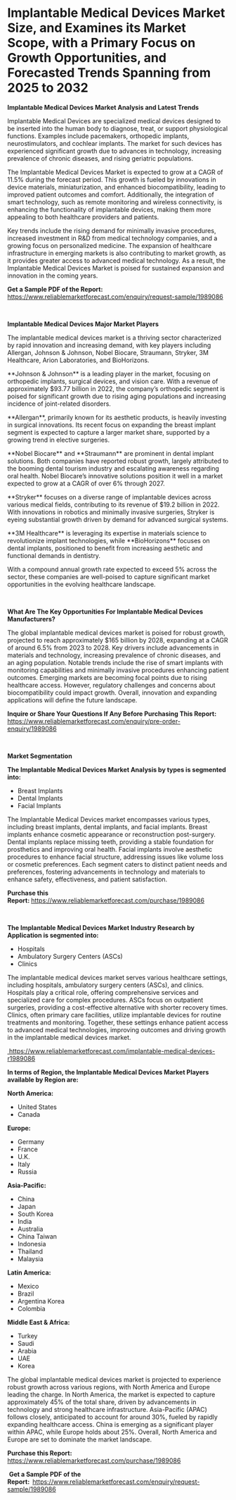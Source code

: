 <p><h1>Implantable Medical Devices Market Size, and Examines its Market Scope, with a Primary Focus on Growth Opportunities, and Forecasted Trends Spanning from 2025 to 2032</h1></p><p><strong>Implantable Medical Devices Market Analysis and Latest Trends</strong></p>
<p><p>Implantable Medical Devices are specialized medical devices designed to be inserted into the human body to diagnose, treat, or support physiological functions. Examples include pacemakers, orthopedic implants, neurostimulators, and cochlear implants. The market for such devices has experienced significant growth due to advances in technology, increasing prevalence of chronic diseases, and rising geriatric populations.</p><p>The Implantable Medical Devices Market is expected to grow at a CAGR of 11.5% during the forecast period. This growth is fueled by innovations in device materials, miniaturization, and enhanced biocompatibility, leading to improved patient outcomes and comfort. Additionally, the integration of smart technology, such as remote monitoring and wireless connectivity, is enhancing the functionality of implantable devices, making them more appealing to both healthcare providers and patients.</p><p>Key trends include the rising demand for minimally invasive procedures, increased investment in R&D from medical technology companies, and a growing focus on personalized medicine. The expansion of healthcare infrastructure in emerging markets is also contributing to market growth, as it provides greater access to advanced medical technology. As a result, the Implantable Medical Devices Market is poised for sustained expansion and innovation in the coming years.</p></p>
<p><strong>Get a Sample PDF of the Report:&nbsp;</strong> <a href="https://www.reliablemarketforecast.com/enquiry/request-sample/1989086?utm_campaign=3527&utm_medium=2&utm_source=Github&utm_content=ia&utm_term=13042025&utm_id=implantable-medical-devices">https://www.reliablemarketforecast.com/enquiry/request-sample/1989086</a></p>
<p>&nbsp;</p>
<p><strong>Implantable Medical Devices Major Market Players</strong></p>
<p><p>The implantable medical devices market is a thriving sector characterized by rapid innovation and increasing demand, with key players including Allergan, Johnson & Johnson, Nobel Biocare, Straumann, Stryker, 3M Healthcare, Arion Laboratories, and BioHorizons.</p><p>**Johnson & Johnson** is a leading player in the market, focusing on orthopedic implants, surgical devices, and vision care. With a revenue of approximately $93.77 billion in 2022, the company’s orthopedic segment is poised for significant growth due to rising aging populations and increasing incidence of joint-related disorders.</p><p>**Allergan**, primarily known for its aesthetic products, is heavily investing in surgical innovations. Its recent focus on expanding the breast implant segment is expected to capture a larger market share, supported by a growing trend in elective surgeries.</p><p>**Nobel Biocare** and **Straumann** are prominent in dental implant solutions. Both companies have reported robust growth, largely attributed to the booming dental tourism industry and escalating awareness regarding oral health. Nobel Biocare’s innovative solutions position it well in a market expected to grow at a CAGR of over 6% through 2027.</p><p>**Stryker** focuses on a diverse range of implantable devices across various medical fields, contributing to its revenue of $19.2 billion in 2022. With innovations in robotics and minimally invasive surgeries, Stryker is eyeing substantial growth driven by demand for advanced surgical systems.</p><p>**3M Healthcare** is leveraging its expertise in materials science to revolutionize implant technologies, while **BioHorizons** focuses on dental implants, positioned to benefit from increasing aesthetic and functional demands in dentistry.</p><p>With a compound annual growth rate expected to exceed 5% across the sector, these companies are well-poised to capture significant market opportunities in the evolving healthcare landscape.</p></p>
<p>&nbsp;</p>
<p><strong>What Are The Key Opportunities For Implantable Medical Devices Manufacturers?</strong></p>
<p><p>The global implantable medical devices market is poised for robust growth, projected to reach approximately $165 billion by 2028, expanding at a CAGR of around 6.5% from 2023 to 2028. Key drivers include advancements in materials and technology, increasing prevalence of chronic diseases, and an aging population. Notable trends include the rise of smart implants with monitoring capabilities and minimally invasive procedures enhancing patient outcomes. Emerging markets are becoming focal points due to rising healthcare access. However, regulatory challenges and concerns about biocompatibility could impact growth. Overall, innovation and expanding applications will define the future landscape.</p></p>
<p><strong>Inquire or Share Your Questions If Any Before Purchasing This Report:</strong> <a href="https://www.reliablemarketforecast.com/enquiry/pre-order-enquiry/1989086?utm_campaign=3527&utm_medium=2&utm_source=Github&utm_content=ia&utm_term=13042025&utm_id=implantable-medical-devices">https://www.reliablemarketforecast.com/enquiry/pre-order-enquiry/1989086</a></p>
<p>&nbsp;</p>
<p><strong>Market Segmentation</strong></p>
<p><strong>The Implantable Medical Devices Market Analysis by types is segmented into:</strong></p>
<p><ul><li>Breast Implants</li><li>Dental Implants</li><li>Facial Implants</li></ul></p>
<p><p>The Implantable Medical Devices market encompasses various types, including breast implants, dental implants, and facial implants. Breast implants enhance cosmetic appearance or reconstruction post-surgery. Dental implants replace missing teeth, providing a stable foundation for prosthetics and improving oral health. Facial implants involve aesthetic procedures to enhance facial structure, addressing issues like volume loss or cosmetic preferences. Each segment caters to distinct patient needs and preferences, fostering advancements in technology and materials to enhance safety, effectiveness, and patient satisfaction.</p></p>
<p><strong>Purchase this Report:&nbsp;</strong><a href="https://www.reliablemarketforecast.com/purchase/1989086?utm_campaign=3527&utm_medium=2&utm_source=Github&utm_content=ia&utm_term=13042025&utm_id=implantable-medical-devices">https://www.reliablemarketforecast.com/purchase/1989086</a></p>
<p>&nbsp;</p>
<p><strong>The Implantable Medical Devices Market Industry Research by Application is segmented into:</strong></p>
<p><ul><li>Hospitals</li><li>Ambulatory Surgery Centers (ASCs)</li><li>Clinics</li></ul></p>
<p><p>The implantable medical devices market serves various healthcare settings, including hospitals, ambulatory surgery centers (ASCs), and clinics. Hospitals play a critical role, offering comprehensive services and specialized care for complex procedures. ASCs focus on outpatient surgeries, providing a cost-effective alternative with shorter recovery times. Clinics, often primary care facilities, utilize implantable devices for routine treatments and monitoring. Together, these settings enhance patient access to advanced medical technologies, improving outcomes and driving growth in the implantable medical devices market.</p></p>
<p><a href="https://www.reliablemarketforecast.com/implantable-medical-devices-r1989086?utm_campaign=3527&utm_medium=2&utm_source=Github&utm_content=ia&utm_term=13042025&utm_id=implantable-medical-devices">&nbsp;https://www.reliablemarketforecast.com/implantable-medical-devices-r1989086</a></p>
<p><strong>In terms of Region, the Implantable Medical Devices Market Players available by Region are:</strong></p>
<p>
    <p> <strong> North America: </strong>
        <ul>
            <li>United States</li>
            <li>Canada</li>
        </ul>
        </p> 
    <p> <strong> Europe: </strong>
        <ul>
            <li>Germany</li>
            <li>France</li>
            <li>U.K.</li>
            <li>Italy</li>
            <li>Russia</li>
        </ul>
        </p> 
    <p> <strong> Asia-Pacific: </strong>
        <ul>
            <li>China</li>
            <li>Japan</li>
            <li>South Korea</li>
            <li>India</li>
            <li>Australia</li>
            <li>China Taiwan</li>
            <li>Indonesia</li>
            <li>Thailand</li>
            <li>Malaysia</li>
        </ul>
        </p> 
    <p> <strong> Latin America: </strong>
        <ul>
            <li>Mexico</li>
            <li>Brazil</li>
            <li>Argentina Korea</li>
            <li>Colombia</li>
        </ul>
        </p> 
    <p> <strong> Middle East & Africa: </strong>
        <ul>
            <li>Turkey</li>
            <li>Saudi</li>
            <li>Arabia</li>
            <li>UAE</li>
            <li>Korea</li>
        </ul>
    </p>
    </p>
<p><p>The global implantable medical devices market is projected to experience robust growth across various regions, with North America and Europe leading the charge. In North America, the market is expected to capture approximately 45% of the total share, driven by advancements in technology and strong healthcare infrastructure. Asia-Pacific (APAC) follows closely, anticipated to account for around 30%, fueled by rapidly expanding healthcare access. China is emerging as a significant player within APAC, while Europe holds about 25%. Overall, North America and Europe are set to dominate the market landscape.</p></p>
<p><strong>Purchase this Report: </strong><a href="https://www.reliablemarketforecast.com/purchase/1989086?utm_campaign=3527&utm_medium=2&utm_source=Github&utm_content=ia&utm_term=13042025&utm_id=implantable-medical-devices">https://www.reliablemarketforecast.com/purchase/1989086</a></p>
<p>&nbsp;<strong>Get a Sample PDF of the Report:&nbsp;&nbsp;</strong><a href="https://www.reliablemarketforecast.com/enquiry/request-sample/1989086?utm_campaign=3527&utm_medium=2&utm_source=Github&utm_content=ia&utm_term=13042025&utm_id=implantable-medical-devices">https://www.reliablemarketforecast.com/enquiry/request-sample/1989086</a></p>
<p><strong></strong></p>
<p><p></p><p></p><p></p></p>